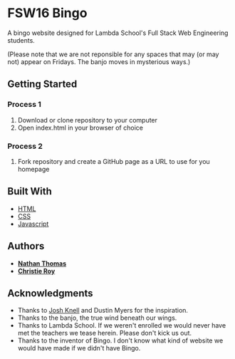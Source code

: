 # FSW16 Bingo

A bingo website designed for Lambda School's Full Stack Web Engineering students.

(Please note that we are not reponsible for any spaces that may (or may not) appear on Fridays. The banjo moves in mysterious ways.)

## Getting Started

### Process 1

1. Download or clone repository to your computer
2. Open index.html in your browser of choice

### Process 2

1. Fork repository and create a GitHub page as a URL to use for you homepage

## Built With

- [HTML](https://www.w3.org/TR/html52/)
- [CSS](https://developer.mozilla.org/en-US/docs/Web/CSS)
- [Javascript](https://www.ecma-international.org/ecma-262/6.0/)

## Authors

- [**Nathan Thomas**](https://github.com/nwthomas)
- [**Christie Roy**](https://github.com/aretoodeetoo)

## Acknowledgments

- Thanks to [Josh Knell](https://github.com/BigKnell) and Dustin Myers for the inspiration.
- Thanks to the banjo, the true wind beneath our wings.
- Thanks to Lambda School. If we weren't enrolled we would never have met the teachers we tease herein. Please don't kick us out.
- Thanks to the inventor of Bingo. I don't know what kind of website we would have made if we didn't have Bingo.
